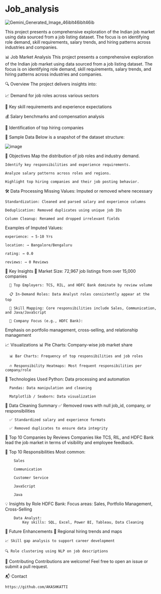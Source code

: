 # Job_analysis

![Gemini_Generated_Image_46iblt46iblt46ib](https://github.com/user-attachments/assets/c06c5ffe-54e6-497d-8169-386c008b9fe3)



This project presents a comprehensive exploration of the Indian job market using data sourced from a job listing dataset. The focus is on identifying role demand, skill requirements, salary trends, and hiring patterns across industries and companies.

📊 Job Market Analysis
This project presents a comprehensive exploration of the Indian job market using data sourced from a job listing dataset. The focus is on identifying role demand, skill requirements, salary trends, and hiring patterns across industries and companies.

🔍 Overview
The project delivers insights into:

📈 Demand for job roles across various sectors

🧠 Key skill requirements and experience expectations

💰 Salary benchmarks and compensation analysis

🏢 Identification of top hiring companies

🧾 Sample Data
Below is a snapshot of the dataset structure:


![image](https://github.com/user-attachments/assets/f6b977a1-ba4d-4d6b-9c34-e37a7f6d3654)


🎯 Objectives
    Map the distribution of job roles and industry demand.
  
    Identify key responsibilities and experience requirements.
  
    Analyze salary patterns across roles and regions.
  
    Highlight top hiring companies and their job posting behavior.

🛠️ Data Processing
    Missing Values: Imputed or removed where necessary

    Standardization: Cleaned and parsed salary and experience columns

    Deduplication: Removed duplicates using unique job IDs

    Column Cleanup: Renamed and dropped irrelevant fields

Examples of Imputed Values:

    experience: → 5-10 Yrs
    
    location: → Bangalore/Bengaluru
    
    rating: → 0.0
    
    reviews: → 0 Reviews

🔎 Key Insights
      📌 Market Size: 72,967 job listings from over 15,000 companies
      
      🏢 Top Employers: TCS, RIL, and HDFC Bank dominate by review volume
      
      📋 In-Demand Roles: Data Analyst roles consistently appear at the top
      
      💼 Skill Mapping: Core responsibilities include Sales, Communication, and Java/JavaScript
      
      🏦 Company Focus (e.g., HDFC Bank):

Emphasis on portfolio management, cross-selling, and relationship management

📈 Visualizations
      📊 Pie Charts: Company-wise job market share
      
      📊 Bar Charts: Frequency of top responsibilities and job roles
      
      🔥 Responsibility Heatmaps: Most frequent responsibilities per company/role

🧪 Technologies Used
      Python: Data processing and automation
      
      Pandas: Data manipulation and cleaning
      
      Matplotlib / Seaborn: Data visualization

🧹 Data Cleaning Summary
      ✅ Removed rows with null job_id, company, or responsibilities
      
      ✅ Standardized salary and experience formats
      
      ✅ Removed duplicates to ensure data integrity

🏢 Top 10 Companies by Reviews
        Companies like TCS, RIL, and HDFC Bank lead the job market in terms of visibility and employee feedback.
    
🧠 Top 10 Responsibilities
        Most common:
        
        Sales
        
        Communication
        
        Customer Service
        
        JavaScript
        
        Java

💡 Insights by Role
        HDFC Bank:
            Focus areas: Sales, Portfolio Management, Cross-Selling

        Data Analyst:
            Key skills: SQL, Excel, Power BI, Tableau, Data Cleaning

🔮 Future Enhancements
    📍 Regional hiring trends and maps

    📈 Skill gap analysis to support career development

    🔍 Role clustering using NLP on job descriptions

🤝 Contributing
        Contributions are welcome! Feel free to open an issue or submit a pull request.

📬 Contact

    https://github.com/AKASHKATTI


